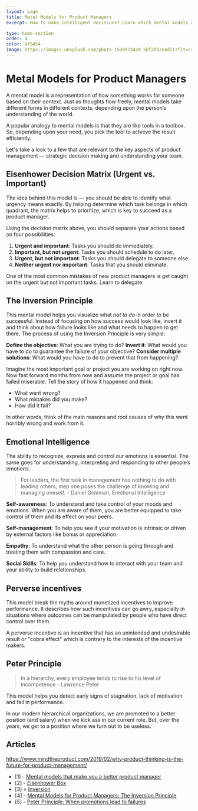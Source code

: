 ```yaml
---
layout: page
title: Metal Models for Product Managers
excerpt: How to make intelligent decisions? Learn which mental models are most helpful for product managers.

type: home-section
order: 4
color: af5454
image: https://images.unsplash.com/photo-1530973428-5bf2db2e4d71?fit=crop&w=300&q=80
---
```


# Metal Models for Product Managers

A mental model is a representation of how something works for someone based on their context. Just as thoughts flow freely, mental models take different forms in different contexts, depending upon the person’s understanding of the world.

A popular analogy to mental models is that they are like tools in a toolbox. So, depending upon your need, you pick the tool to achieve the result efficiently.

Let's take a look to a few that are relevant to the key aspects of product management — strategic decision making and understanding your team.

## Eisenhower Decision Matrix (Urgent vs. Important)

The idea behind this model is — you should be able to identify what urgency means exactly. By helping determine which task belongs in which quadrant, the matrix helps to prioritize, which is key to succeed as a product manager.

<!-- insert image -->

Using the decision matrix above, you should separate your actions based on four possibilities:

1. **Urgent and important**: Tasks you should do immediately.
2. **Important, but not urgent**: Tasks you should schedule to do later.
3. **Urgent, but not important**: Tasks you should delegate to someone else.
4. **Neither urgent nor important**: Tasks that you should eliminate.

One of the most common mistakes of new product managers is get caught on the urgent but not important tasks. Learn to delegate.

## The Inversion Principle

This mental model helps you visualize what *not to do* in order to be successful. Instead of focusing on how success would look like, invert it and think about how failure looks like and what needs to happen to get there. The process of using the Inversion Principle is very simple:

**Define the objective**: What you are trying to do?
**Invert it**: What would you have to do to guarantee the failure of your objective?
**Consider multiple solutions**: What would you have to do to prevent that from happening?

Imagine the most important goal or project you are working on right now. Now fast forward months from now and assume the project or goal has failed miserable. Tell the story of how it happened and think:
- What went wrong?
- What mistakes did you make?
- How did it fail?

In other words, think of the main reasons and root causes of why this went horribly wrong and work from it.

## Emotional Intelligence

The ability to recognize, express and control our emotions is essential. The same goes for understanding, interpreting and responding to other people’s emotions.

> For leaders, the first task in management has nothing to do with leading others; step one poses the challenge of knowing and managing oneself. - Daniel Goleman, Emotional Intelligence

**Self-awareness**: To understand and take control of your moods and emotions. When you are aware of them, you are better equipped to take control of them and its effect on your peers.

**Self-management**: To help you see if your motivation is intrinsic or driven by external factors like bonus or appreciation.

**Empathy**: To understand what the other person is going through and treating them with compassion and care.

**Social Skills**: To help you understand how to interact with your team and your ability to build relationships.

## Perverse incentives

This model break the myths around monetized incentives to improve performance. It describes how such incentives can go awry, especially in situations where outcomes can be manipulated by people who have direct control over them.

A perverse incentive is an incentive that has an unintended and undesirable result or "cobra effect" which is contrary to the interests of the incentive makers.

## Peter Principle

> In a hierarchy, every employee tends to rise to his level of incompetence - Lawrence Peter

This model helps you detect early signs of stagnation, lack of motivation and fall in performance.

In our modern hierarchical organizations, we are promoted to a better position (and salary) when we kick ass in our current role. But, over the years, we get to a position where we turn out to be useless.

## Articles

https://www.mindtheproduct.com/2019/02/why-product-thinking-is-the-future-for-product-management/

- [1] - [Mental models that make you a better product manager](https://medium.com/unboxing-product-management/mental-models-that-make-you-a-better-product-manager-bceb8897540a)
- [2] - [Eisenhower Box](https://jamesclear.com/eisenhower-box)
- [3] = [Inversion](https://jamesclear.com/inversion)
- [4] - [Mental Models for Product Managers: The Inversion Principle](https://medium.com/@simonmunoz/mental-models-for-product-managers-the-inversion-principle-4f7692bddc2)
- [5] - [Peter Principle: When promotions lead to failures](http://blogs.quovantis.com/peter-principle-when-promotions-lead-to-failures/)
